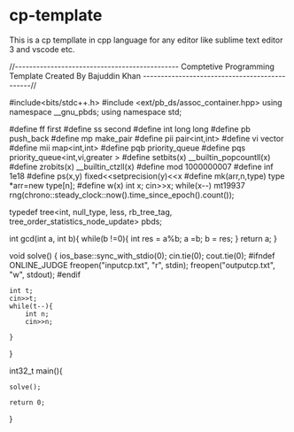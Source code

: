 # cp-template
This is a cp templlate in cpp language for any editor like sublime text editor 3 and vscode etc.


//---------------------------------------------- Comptetive Programming Template Created By Bajuddin Khan ----------------------------------------------//

#include<bits/stdc++.h>
#include <ext/pb_ds/assoc_container.hpp>
using namespace __gnu_pbds;
using namespace std;

#define ff              first
#define ss              second
#define int             long long
#define pb              push_back
#define mp              make_pair
#define pii             pair<int,int>
#define vi              vector<int>
#define mii             map<int,int>
#define pqb             priority_queue<int>
#define pqs             priority_queue<int,vi,greater<int> >
#define setbits(x)      __builtin_popcountll(x)
#define zrobits(x)      __builtin_ctzll(x)
#define mod             1000000007
#define inf             1e18
#define ps(x,y)         fixed<<setprecision(y)<<x
#define mk(arr,n,type)  type *arr=new type[n];
#define w(x)            int x; cin>>x; while(x--)
mt19937                 rng(chrono::steady_clock::now().time_since_epoch().count());

typedef tree<int, null_type, less<int>, rb_tree_tag, tree_order_statistics_node_update> pbds;


int gcd(int a, int b){
	while(b !=0){
		int res = a%b;
		a =b;
		b = res;
	}
	return a;
}

void solve()
{
	ios_base::sync_with_stdio(0); cin.tie(0); cout.tie(0);
#ifndef ONLINE_JUDGE
	freopen("inputcp.txt", "r", stdin);
	freopen("outputcp.txt", "w", stdout);
#endif

	int t;
	cin>>t;
	while(t--){
		int n;
		cin>>n;
  
	}

}

int32_t main(){

    solve();

	return 0;
}
